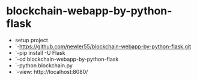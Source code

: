 # blockchain-webapp-by-python-flask

* setup project
*  `-https://github.com/newler55/blockchain-webapp-by-python-flask.git
*  `-pip install -U Flask
*  `-cd blockchain-webapp-by-python-flask
*  `-python blockchain.py
*  `-view: http://localhost:8080/
